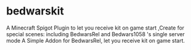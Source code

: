 # bedwarskit
A Minecraft Spigot Plugin to let you receive kit on game start ,Create for special scenes: including BedwarsRel and Bedwars1058 's single server mode
A Simple Addon for BedwarsRel, let you receive kit on game start.
